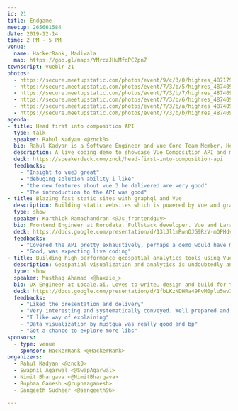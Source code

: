 ```yaml
---
id: 21
title: Endgame
meetup: 265661584
date: 2019-12-14
time: 2 PM - 5 PM
venue:
  name: HackerRank, Madiwala
  map: https://goo.gl/maps/YMrczJHuMfqPC2pn7
townscript: vueblr-21
photos:
  - https://secure.meetupstatic.com/photos/event/9/c/3/0/highres_487179984.jpeg
  - https://secure.meetupstatic.com/photos/event/7/3/b/5/highres_487409621.jpeg
  - https://secure.meetupstatic.com/photos/event/7/3/b/7/highres_487409623.jpeg
  - https://secure.meetupstatic.com/photos/event/7/3/b/6/highres_487409622.jpeg
  - https://secure.meetupstatic.com/photos/event/7/3/b/a/highres_487409626.jpeg
  - https://secure.meetupstatic.com/photos/event/7/3/b/b/highres_487409627.jpeg
agenda:
- title: Head first into composition API
  type: talk
  speaker: Rahul Kadyan <@znck0>
  bio: Rahul Kadyan is a Software Engineer and Vue Core Team Member. He is super enthusiastic about building accessible web apps, the compilation process of .vue files, and tooling for the Vue ecosystem.
  description: A live coding demo to showcase Vue Composition API and maybe address FUD if that’s still relevant.
  deck: https://speakerdeck.com/znck/head-first-into-composition-api
  feedbacks:
    - "Insight to vue3 great"
    - "debuging solution ability i like"
    - "the new features about vue 3 he delivered are very good"
    - "The introduction to the API was good"
- title: Blazing fast static sites with graphql and Vue
  description: Building static websites which is powered by Vue and graphql. We're using something called Gridsome. Gridsome makes it easy for developers to build modern websites, apps & PWAs that are fast by default.
  type: show
  speaker: Karthick Ramachandran <@Js_frontendguy>
  bio: Frontend Engineer at Rorodata. Fullstack developer. Vue and Laravel guy.
  deck: https://docs.google.com/presentation/d/13lJl1mRwnOJG9RzV-mQPHdv2htwWNGFS8KGA68oxTcc/edit?usp=sharing
  feedbacks:
    - "Covered the API pretty exhaustively, perhaps a demo would have made it better"
    - "Good, was expecting live coding"
- title: Building high-performance geospatial analytics tools using Vue & Deck.gl
  description: Geospatial visualization and analytics is undoubtedly an important factor in helping grow any on-demand or location focused company. In this talk, we’ll take a quick tour of available geospatial visualization tools, touch a bit of science behind location data and learn how to build High-Performance WebGL based geospatial visualizations for the web using deck.gl. <br> Deck.gl is a powerful visualization library for the web. It utilizes GPU for making heavy computation and visualization more accessible right inside the browser. With deck.gl in hand, we’ll explore ways to make use of existing real-world location data and build beautiful visualizations that produce useful insights.
  type: show
  speaker: Musthaq Ahamad <@haxzie_>
  bio: UX Engineer at Locale.ai. Loves to write, design and build for the web.
  deck: https://docs.google.com/presentation/d/1fbLKzNDHRa49FvM0plu5wvIPjcjf1JJXmxxshNvuUvY/edit?usp=drivesdk
  feedbacks:
    - "Liked the presentation and delivery"
    - "Very interesting and systematically conveyed. Well prepared and delivered."
    - "I like way of explaining"
    - "Data visualization by mustqua was really good and bp"
    - "Got a chance to explore more libs"
sponsors:
  - type: venue
    sponsor: HackerRank <@HackerRank>
organizers:
  - Rahul Kadyan <@znck0>
  - Swapnil Agarwal <@SwapAgarwal>
  - Nimit Bhargava <@NimitBhargava>
  - Ruphaa Ganesh <@ruphaaganesh>
  - Sangeeth Sudheer <@sangeeth96>

---
```


<EventPage />
